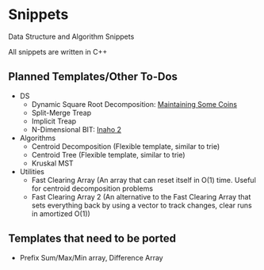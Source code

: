 # Snippets
Data Structure and Algorithm Snippets

All snippets are written in C++

## Planned Templates/Other To-Dos

* DS
    * Dynamic Square Root Decomposition: [Maintaining Some Coins](https://dmoj.ca/problem/cpc19c1p6)
    * Split-Merge Treap
    * Implicit Treap
    * N-Dimensional BIT: [Inaho 2](https://dmoj.ca/problem/inaho2)
* Algorithms
    * Centroid Decomposition (Flexible template, similar to trie)
    * Centroid Tree (Flexible template, similar to trie)
    * Kruskal MST
* Utilities
    * Fast Clearing Array (An array that can reset itself in O(1) time.  Useful for centroid decomposition problems
    * Fast Clearing Array 2 (An alternative to the Fast Clearing Array that sets everything back by using a vector to track changes, clear runs in amortized O(1))


## Templates that need to be ported

* Prefix Sum/Max/Min array, Difference Array